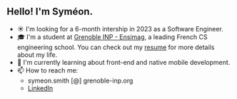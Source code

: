 ## Hello! I'm Syméon.

- ☀️ I'm looking for a 6-month intership in 2023 as a Software Engineer.
- 🎓 I'm a student at [Grenoble INP - Ensimag](https://ensimag.grenoble-inp.fr/), a leading French CS engineering school. You can check out my [resume](https://symsmith.github.io/symeon-smith/resume/resume.pdf) for more details about my life.
- 🌱 I'm currently learning about front-end and native mobile development.
- 📫 How to reach me:
  - symeon.smith [@] grenoble-inp.org
  - [LinkedIn](https://www.linkedin.com/in/sym%C3%A9on-smith/)
